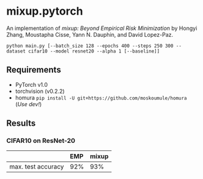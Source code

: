 # mixup.pytorch

An implementation of *mixup: Beyond Empirical Risk Minimization* by Hongyi Zhang, Moustapha Cisse, Yann N. Dauphin, and David Lopez-Paz.

```
python main.py [--batch_size 128 --epochs 400 --steps 250 300 --dataset cifar10 --model resnet20 --alpha 1 [--baseline]]
```

## Requirements

* PyTorch v1.0
* torchvision (v0.2.2)
* homura `pip install -U git+https://github.com/moskoumule/homura` (*Use dev!*)

## Results

### CIFAR10 on ResNet-20

|                  | EMP            | mixup          |
|:-------------    | :------------- | :------------- |
|max. test accuracy|  92%           | 93%            |